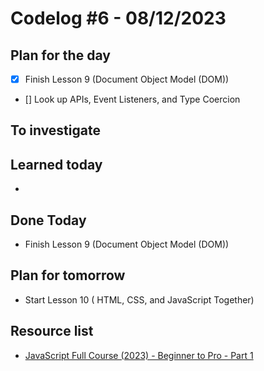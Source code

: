 # Codelog #6 - 08/12/2023



## Plan for the day
- [x] Finish Lesson 9 (Document Object Model (DOM))
- [] Look up APIs, Event Listeners, and Type Coercion
 


## To investigate



## Learned today
- 



## Done Today
- Finish Lesson 9 (Document Object Model (DOM))



## Plan for tomorrow
- Start Lesson 10 ( HTML, CSS, and JavaScript Together)



## Resource list
- [JavaScript Full Course (2023) - Beginner to Pro - Part 1](https://www.youtube.com/watch?v=SBmSRK3feww&list=PLghkhsW32AScslc5-k7f9A7cOFJI6gZbv&index=9)

